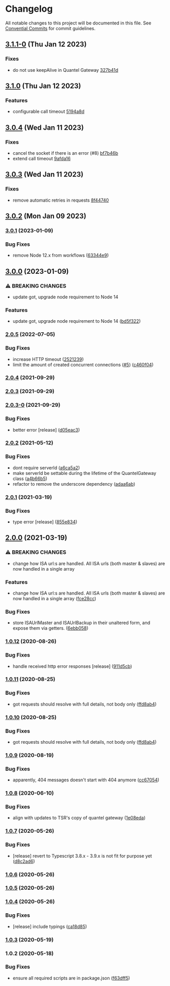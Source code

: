 # Changelog

All notable changes to this project will be documented in this file. See [Convential Commits](https://www.conventionalcommits.org/en/v1.0.0/#specification) for commit guidelines.

## [3.1.1-0](https://github.com/nrkno/tv-automation-quantel-gateway-client/compare/v3.1.0...v3.1.1-0) (Thu Jan 12 2023)

### Fixes

- do not use keepAlive in Quantel Gateway [327b41d](https://github.com/nrkno/tv-automation-quantel-gateway-client/commit/327b41de06c5b325741b073097143586d00dcd9d)

## [3.1.0](https://github.com/nrkno/tv-automation-quantel-gateway-client/compare/v3.0.4...v3.1.0) (Thu Jan 12 2023)

### Features

- configurable call timeout [5194a8d](https://github.com/nrkno/tv-automation-quantel-gateway-client/commit/5194a8d096ce33f79d10786b6cc04ec6bda38913)

## [3.0.4](https://github.com/nrkno/tv-automation-quantel-gateway-client/compare/v3.0.3...v3.0.4) (Wed Jan 11 2023)

### Fixes

- cancel the socket if there is an error (#8) [bf7b46b](https://github.com/nrkno/tv-automation-quantel-gateway-client/commit/bf7b46b929fbb7f45c84749a6bd63192e2ad06aa)
- extend call timeout [9afda16](https://github.com/nrkno/tv-automation-quantel-gateway-client/commit/9afda16c772b74888c9d20b4ef229cdff8ff78fd)

## [3.0.3](https://github.com/nrkno/tv-automation-quantel-gateway-client/compare/v3.0.2...v3.0.3) (Wed Jan 11 2023)

### Fixes

- remove automatic retries in requests [8f44740](https://github.com/nrkno/tv-automation-quantel-gateway-client/commit/8f44740ed0b8227b1f97ed260635947cdbdb70db)

## [3.0.2](https://github.com/nrkno/tv-automation-quantel-gateway-client/compare/v3.0.1...v3.0.2) (Mon Jan 09 2023)

### [3.0.1](https://github.com/nrkno/tv-automation-quantel-gateway-client/compare/v3.0.0...v3.0.1) (2023-01-09)

### Bug Fixes

- remove Node 12.x from workflows ([63344e9](https://github.com/nrkno/tv-automation-quantel-gateway-client/commit/63344e98aef9e9c76427417eaf81b0e46aa7a804))

## [3.0.0](https://github.com/nrkno/tv-automation-quantel-gateway-client/compare/v2.0.5...v3.0.0) (2023-01-09)

### ⚠ BREAKING CHANGES

- update got, upgrade node requirement to Node 14

### Features

- update got, upgrade node requirement to Node 14 ([bd5f322](https://github.com/nrkno/tv-automation-quantel-gateway-client/commit/bd5f322b4caf8ddbedbc1096d2a4f067eacf1b06))

### [2.0.5](https://github.com/nrkno/tv-automation-quantel-gateway-client/compare/v2.0.4...v2.0.5) (2022-07-05)

### Bug Fixes

- increase HTTP timeout ([2521239](https://github.com/nrkno/tv-automation-quantel-gateway-client/commit/252123980500e5f5e0efeee5992038a3cc50faa9))
- limit the amount of created concurrent connections ([#5](https://github.com/nrkno/tv-automation-quantel-gateway-client/issues/5)) ([c460f04](https://github.com/nrkno/tv-automation-quantel-gateway-client/commit/c460f04fa7af4610939a67561d6a08aee03d979d))

### [2.0.4](https://github.com/nrkno/tv-automation-quantel-gateway-client/compare/v2.0.3...v2.0.4) (2021-09-29)

### [2.0.3](https://github.com/nrkno/tv-automation-quantel-gateway-client/compare/v2.0.3-0...v2.0.3) (2021-09-29)

### [2.0.3-0](https://github.com/nrkno/tv-automation-quantel-gateway-client/compare/v2.0.2...v2.0.3-0) (2021-09-29)

### Bug Fixes

- better error [release] ([d05eac3](https://github.com/nrkno/tv-automation-quantel-gateway-client/commit/d05eac342a0c1cbaac8410be3dc8596ae670c892))

### [2.0.2](https://github.com/nrkno/tv-automation-quantel-gateway-client/compare/v2.0.1...v2.0.2) (2021-05-12)

### Bug Fixes

- dont require serverId ([a6ca5a2](https://github.com/nrkno/tv-automation-quantel-gateway-client/commit/a6ca5a277b9a8db2d4d76eeb196052a3143f2674))
- make serverId be settable during the lifetime of the QuantelGateway class ([a4b66b5](https://github.com/nrkno/tv-automation-quantel-gateway-client/commit/a4b66b551ca51e8c63d8bf2ebe180f8bee79792c))
- refactor to remove the underscore dependency ([adaa6ab](https://github.com/nrkno/tv-automation-quantel-gateway-client/commit/adaa6ab0f66f9a2132c981f04860ef3fc91f7acc))

### [2.0.1](https://github.com/nrkno/tv-automation-quantel-gateway-client/compare/v2.0.0...v2.0.1) (2021-03-19)

### Bug Fixes

- type error [release] ([855e834](https://github.com/nrkno/tv-automation-quantel-gateway-client/commit/855e83442e8a2c138d8e7a6b06b32d6e9e6d2fae))

## [2.0.0](https://github.com/nrkno/tv-automation-quantel-gateway-client/compare/v1.0.12...v2.0.0) (2021-03-19)

### ⚠ BREAKING CHANGES

- change how ISA url:s are handled. All ISA urls (both master & slaves) are now handled in a single array

### Features

- change how ISA url:s are handled. All ISA urls (both master & slaves) are now handled in a single array ([fce28cc](https://github.com/nrkno/tv-automation-quantel-gateway-client/commit/fce28cc4bdf4d668372037dd400b5284ef2eef33))

### Bug Fixes

- store ISAUrlMaster and ISAUrlBackup in their unaltered form, and expose them via getters. ([6ebb058](https://github.com/nrkno/tv-automation-quantel-gateway-client/commit/6ebb05861debd526a039c5d0833b5df1f1db4fee))

### [1.0.12](https://github.com/nrkno/tv-automation-quantel-gateway-client/compare/v1.0.11...v1.0.12) (2020-08-26)

### Bug Fixes

- handle received http error responses [release] ([911d5cb](https://github.com/nrkno/tv-automation-quantel-gateway-client/commit/911d5cbb09234f17f14240dd415a6b556687f96c))

### [1.0.11](https://github.com/nrkno/tv-automation-quantel-gateway-client/compare/v1.0.9...v1.0.11) (2020-08-25)

### Bug Fixes

- got requests should resolve with full details, not body only ([ffd8ab4](https://github.com/nrkno/tv-automation-quantel-gateway-client/commit/ffd8ab406e860fd67f4c6a78ba4c421a34e51d4d))

### [1.0.10](https://github.com/nrkno/tv-automation-quantel-gateway-client/compare/v1.0.9...v1.0.10) (2020-08-25)

### Bug Fixes

- got requests should resolve with full details, not body only ([ffd8ab4](https://github.com/nrkno/tv-automation-quantel-gateway-client/commit/ffd8ab406e860fd67f4c6a78ba4c421a34e51d4d))

### [1.0.9](https://github.com/nrkno/tv-automation-quantel-gateway-client/compare/v1.0.8...v1.0.9) (2020-08-19)

### Bug Fixes

- apparently, 404 messages doesn't start with 404 anymore ([cc67054](https://github.com/nrkno/tv-automation-quantel-gateway-client/commit/cc67054c9890d31d9540667a2cab738b464b016b))

### [1.0.8](https://github.com/nrkno/tv-automation-quantel-gateway-client/compare/v1.0.7...v1.0.8) (2020-06-10)

### Bug Fixes

- align with updates to TSR's copy of quantel gateway ([1e08eda](https://github.com/nrkno/tv-automation-quantel-gateway-client/commit/1e08edab92b0bc4fc2bbece6d134fabf6d69e461))

### [1.0.7](https://github.com/nrkno/tv-automation-quantel-gateway-client/compare/v1.0.6...v1.0.7) (2020-05-26)

### Bug Fixes

- [release] revert to Typescript 3.8.x - 3.9.x is not fit for purpose yet ([d8c2ad6](https://github.com/nrkno/tv-automation-quantel-gateway-client/commit/d8c2ad62f097f2de258e6e719791e93c97bf270f))

### [1.0.6](https://github.com/nrkno/tv-automation-quantel-gateway-client/compare/v1.0.5...v1.0.6) (2020-05-26)

### [1.0.5](https://github.com/nrkno/tv-automation-quantel-gateway-client/compare/v1.0.4...v1.0.5) (2020-05-26)

### [1.0.4](https://github.com/nrkno/tv-automation-quantel-gateway-client/compare/v1.0.3...v1.0.4) (2020-05-26)

### Bug Fixes

- [release] include typings ([ca18d85](https://github.com/nrkno/tv-automation-quantel-gateway-client/commit/ca18d85bc5b394aae566aff602208adece6c1a12))

### [1.0.3](https://github.com/nrkno/tv-automation-quantel-gateway-client/compare/v1.0.2...v1.0.3) (2020-05-19)

### 1.0.2 (2020-05-18)

### Bug Fixes

- ensure all required scripts are in package.json ([f63dff5](https://github.com/nrkno/tv-automation-quantel-gateway-client/commit/f63dff5de2259635f31e5fe19aa35e049b8617ca))
